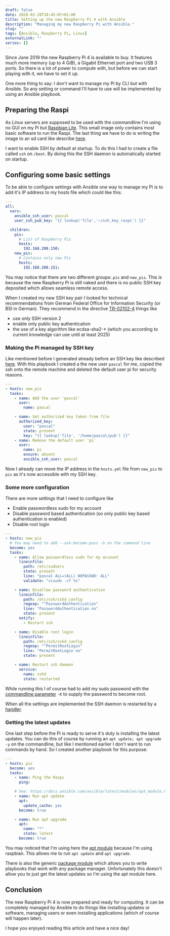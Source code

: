 ```yaml
---
draft: false
date: 2020-03-28T18:45:07+01:00
title: Setting up the new Raspberry Pi 4 with Ansible
description: "Managing my new Raspberry Pi with Ansible."
slug: "" 
tags: [Ansible, Raspberry Pi, Linux]
externalLink: ""
series: []
---
```


Since June 2019 the new Raspberry Pi 4 is available to buy. It features much more memory (up to 4 GiB), a Gigabit Ethernet port and two USB 3 ports. So there is a lot of power to compute with, but before we can start playing with it, we have to set it up.

One more thing to say: I don't want to manage my Pi by CLI but with Ansible. So any setting or command I'll have to use will be implemented by using an Ansible playbook.

## Preparing the Raspi

As Linux servers are supposed to be used with the commandline I'm using no GUI on my Pi but [Raspbian Lite](https://www.raspberrypi.org/downloads/raspbian/). This small image only contains most basic software to run the Raspi. The last thing we have to do is writing the image to an sd card like describe [here](https://www.raspberrypi.org/documentation/installation/installing-images/).

I want to enable SSH by default at startup. To do this I had to create a file called `ssh` on `/boot`. By doing this the SSH daemon is automatically started on startup.

## Configuring some basic settings

To be able to configure settings with Ansible one way to manage my Pi is to add it's IP address to my hosts file which could like this:

```Yaml
---
all:
  vars:
    ansible_ssh_user: pascal
    user_ssh_pub_key: "{{ lookup('file','~/ssh_key_raspi') }}"

  children:
    pis:
      # List of Raspberry Pis
      hosts:
        192.168.200.150:
    new_pis:
      # Contains only new Pis
      hosts:
        192.168.200.151:  
```

You may notice that there are two different groups: `pis` and `new_pis`. This is because the new Raspberry Pi is still naked and there is no public SSH key deposited which allows seamless remote access.

When I created my new SSH key pair I looked for technical recommendations from German Federal Office for Information Security (or BSI in German). They recommend in the directive [TR-02102-4](https://www.bsi.bund.de/EN/Publications/TechnicalGuidelines/tr02102/tr02102_node.html) things like

- use only SSH version 2
- enable only public key authentication
- the use of a key algorithm like ecdsa-sha2-* (which you according to current knowledge can use until at least 2025)

### Making the Pi managed by SSH key

Like mentioned before I generated already before an SSH key like described [here](https://wiki.archlinux.org/index.php/SSH_keys#Ed25519). With this playbook I created a the new user `pascal` for me, copied the ssh onto the remote machine and deleted the default user pi for security reasons.

```Yaml
---
- hosts: new_pis
  tasks:
    - name: Add the user 'pascal'
      user:
        name: pascal

    - name: Set authorized key taken from file
      authorized_key:
        user: "pascal"
        state: present
        key: "{{ lookup('file', '/home/pascal/pub') }}"
    - name: Remove the default user 'pi'
      user:
        name: pi
        ensure: absent
        ansible_ssh_user: pascal
```

Now I already can move the IP address in the `hosts.yml` file from `new_pis` to `pis` as it's now accessible with my SSH key.

### Some more configuration

There are more settings that I need to configure like

- Enable passwordless sudo for my account
- Disable password based authentication (so only public key based authentication is enabled)
- Disable root login

```Yaml
---
- hosts: new_pis
  # You may need to add --ask-become-pass -b on the command line
  become: yes
  tasks:
    - name: Allow passwordless sudo for my account
      lineinfile:
        path: /etc/sudoers
        state: present
        line: "pascal ALL=(ALL) NOPASSWD: ALL"
        validate: "visudo -cf %s"

    - name: Disallow password authentication
      lineinfile:
        path: /etc/ssh/sshd_config
        regexp: "^PasswordAuthentication"
        line: "PasswordAuthentication no"
        state: present
      notify:
        - Restart ssh

    - name: Disable root login
      lineinfile:
        path: /etc/ssh/sshd_config
        regexp: "^PermitRootLogin"
        line: "PermitRootLogin no"
        state: present

    - name: Restart ssh daemon
      service:
        name: sshd
        state: restarted
```

While running this I of course had to add my sudo password with the [commandline parameter](https://docs.ansible.com/ansible/latest/user_guide/become.html#become-command-line-options) `-K` to supply the password to become root.

<!-- See: https://ansible.github.io/workshops/exercises/ansible_rhel/1.5-handlers/#step-52---handlers -->
When all the settings are implemented the SSH daemon is restarted by a [handler](https://docs.ansible.com/ansible/latest/user_guide/playbooks_intro.html#handlers-running-operations-on-change).

### Getting the latest updates

One last step before the Pi is ready to serve it's duty is installing the latest updates. You can do this of course by running an `apt update; apt upgrade -y` on the commandline, but like I mentioned earlier I don't want to run commands by hand. So I created another playbook for this purpose:

```Yaml
---
- hosts: pis
  become: yes
  tasks:
    - name: Ping the Raspi
      ping:

    # See: https://docs.ansible.com/ansible/latest/modules/apt_module.html#examples
    - name: Run apt update
      apt:
        update_cache: yes
      become: true

    - name: Run apt upgrade
      apt:
        name: "*"
        state: latest
      become: true
```

You may noticed that I'm using here the [apt module](https://docs.ansible.com/ansible/latest/modules/apt_module.html) because I'm using raspbian. This allows me to run `apt update` and `apt upgrade`.

There is also the generic [package module](https://docs.ansible.com/ansible/latest/modules/package_module.html) which allows you to write playbooks that work with any package manager. Unfortunately this doesn't allow you to just get the latest updates so I'm using the apt module here.

## Conclusion

The new Raspberry Pi 4 is now prepared and ready for computing. It can be completely managed by Ansible to do things like installing updates or software, managing users or even installing applications (which of course will happen later).

I hope you enjoyed reading this article and have a nice day!
